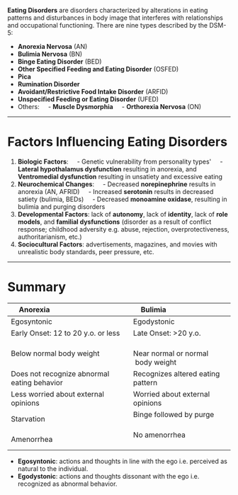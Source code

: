 **Eating Disorders** are disorders characterized by alterations in eating patterns and disturbances in body image that interferes with relationships and occupational functioning. There are nine types described by the DSM-5:
- **Anorexia Nervosa** (AN)
- **Bulimia Nervosa** (BN)
- **Binge Eating Disorder** (BED)
- **Other Specified Feeding and Eating Disorder** (OSFED)
- **Pica**
- **Rumination Disorder**
- **Avoidant/Restrictive Food Intake Disorder** (ARFID)
- **Unspecified Feeding or Eating Disorder** (UFED)
- Others:
    - **Muscle Dysmorphia**
    - **Orthorexia Nervosa** (ON)
___
# Factors Influencing Eating Disorders
1. **Biologic Factors**:
    - Genetic vulnerability from personality types'
    - **Lateral hypothalamus dysfunction** resulting in anorexia, and **Ventromedial dysfunction** resulting in unsatiety and excessive eating
2. **Neurochemical Changes**:
    - Decreased **norepinephrine** results in anorexia (AN, AFRID)
    - Increased **serotonin** results in decreased satiety (bulimia, BEDs)
    - Decreased **monoamine oxidase**, resulting in bulimia and purging disorders
3. **Developmental Factors**: lack of **autonomy**, lack of **identity**, lack of **role models**, and **familial dysfunctions** (disorder as a result of conflict response; childhood adversity e.g. abuse, rejection, overprotectiveness, authoritarianism, etc.)
4. **Sociocultural Factors**: advertisements, magazines, and movies with unrealistic body standards, peer pressure, etc.
___
# Summary

| Anorexia                                    | Bulimia                            |
| ------------------------------------------- | ---------------------------------- |
| Egosyntonic                                 | Egodystonic                        |
| Early Onset: 12 to 20 y.o. or less          | Late Onset: >20 y.o.               |
| Below normal body weight                    | Near normal or normal  body weight |
| Does not recognize abnormal eating behavior | Recognizes altered eating pattern  |
| Less worried about external opinions        | Worried about external opinions    |
| Starvation                                  | Binge followed by purge            |
| Amenorrhea                                  | No amenorrhea                      |
- **Egosyntonic**: actions and thoughts in line with the ego i.e. perceived as natural to the individual.
- **Egodystonic**: actions and thoughts dissonant with the ego i.e. recognized as abnormal behavior.